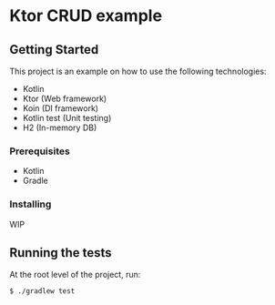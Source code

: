 # Ktor CRUD example

## Getting Started

This project is an example on how to use the following technologies:

* Kotlin
* Ktor (Web framework)
* Koin (DI framework)
* Kotlin test (Unit testing)
* H2 (In-memory DB)

### Prerequisites

* Kotlin
* Gradle

### Installing

WIP

## Running the tests

At the root level of the project, run:

```
$ ./gradlew test
```
